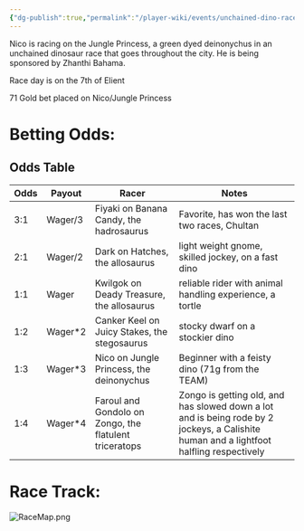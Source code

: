 ```yaml
---
{"dg-publish":true,"permalink":"/player-wiki/events/unchained-dino-race/","noteIcon":""}
---
```


Nico is racing on the Jungle Princess, a green dyed deinonychus in an unchained dinosaur race that goes throughout the city. He is being sponsored by Zhanthi Bahama.

Race day is on the 7th of Elient

71 Gold bet placed on Nico/Jungle Princess

# Betting Odds:


<div class="transclusion internal-embed is-loaded"><div class="markdown-embed">



## Odds Table

| Odds | Payout  | Racer                                                  | Notes                                                                                                                                   |
| ---- | ------- | ------------------------------------------------------ | --------------------------------------------------------------------------------------------------------------------------------------- |
| 3:1  | Wager/3 | Fiyaki on Banana Candy, the hadrosaurus                | Favorite, has won the last two races, Chultan                                                                                           |
| 2:1  | Wager/2 | Dark on Hatches, the allosaurus                        | light weight gnome, skilled jockey, on a fast dino                                                                                      |
| 1:1  | Wager   | Kwilgok on Deady Treasure, the allosaurus              | reliable rider with animal handling experience, a tortle                                                                                |
| 1:2  | Wager*2 | Canker Keel on Juicy Stakes, the stegosaurus           | stocky dwarf on a stockier dino                                                                                                         |
| 1:3  | Wager*3 | Nico on Jungle Princess, the deinonychus               | Beginner with a feisty dino (71g from the TEAM)                                                                                         |
| 1:4  | Wager*4 | Faroul and Gondolo on Zongo, the flatulent triceratops | Zongo is getting old, and has slowed down a lot and is being rode by 2 jockeys, a Calishite human and a lightfoot halfling respectively |





</div></div>


# Race Track:
![RaceMap.png](/img/user/z_Assets/Pasted%20Images/RaceMap.png)
